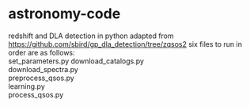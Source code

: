 # astronomy-code
redshift and DLA detection in python adapted from https://github.com/sbird/gp_dla_detection/tree/zqsos2
six files to run in order are as follows:  
set_parameters.py
download_catalogs.py  
download_spectra.py  
preprocess_qsos.py  
learning.py  
process_qsos.py  
